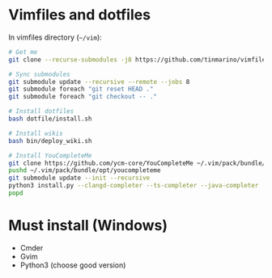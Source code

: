 # Vimfiles and dotfiles


In vimfiles directory (`~/vim`):

```sh
# Get me
git clone --recurse-submodules -j8 https://github.com/tinmarino/vimfiles ~/.vim

# Sync submodules
git submodule update --recursive --remote --jobs 8
git submodule foreach "git reset HEAD ."
git submodule foreach "git checkout -- ."

# Install dotfiles
bash dotfile/install.sh

# Install wikis
bash bin/deploy_wiki.sh

# Install YouCompleteMe
git clone https://github.com/ycm-core/YouCompleteMe ~/.vim/pack/bundle/opt/youcompleteme
pushd ~/.vim/pack/bundle/opt/youcompleteme
git submodule update --init --recursive
python3 install.py --clangd-completer --ts-completer --java-completer
popd

```

# Must install (Windows)

* Cmder
* Gvim
* Python3 (choose good version)
